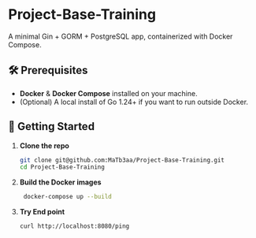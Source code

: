 # Project-Base-Training

A minimal Gin + GORM + PostgreSQL app, containerized with Docker Compose.

## 🛠️ Prerequisites

- **Docker** & **Docker Compose** installed on your machine.
- (Optional) A local install of Go 1.24+ if you want to run outside Docker.

## 🚀 Getting Started

1. **Clone the repo**  
   ```bash
   git clone git@github.com:MaTb3aa/Project-Base-Training.git
   cd Project-Base-Training
   ```
2. **Build the Docker images**  
   ```bash
    docker-compose up --build
    ```
   
3. **Try End point**
   ```bash
   curl http://localhost:8080/ping 
   ```
